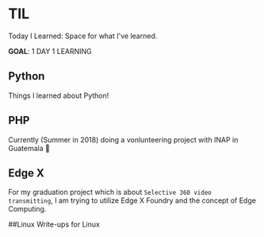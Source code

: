 # TIL
Today I Learned:
Space for what I've learned.

**GOAL**: 1 DAY 1 LEARNING

## Python
Things I learned about Python!

## PHP
Currently (Summer in 2018) doing a vonlunteering project with INAP in Guatemala :eyes:

## Edge X
For my graduation project which is about `Selective 360 video transmitting`, I am trying to utilize Edge X Foundry and the concept of Edge Computing.

##Linux
Write-ups for Linux
